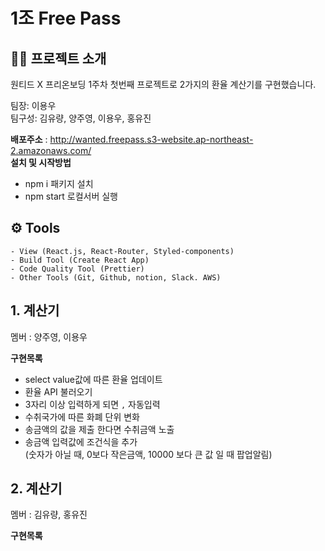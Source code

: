 # 1조 Free Pass

## 👨‍💻 프로젝트 소개

원티드 X 프리온보딩 1주차 첫번째 프로젝트로 2가지의 환율 계산기를 구현했습니다.

<p>팀장: 이용우 <br>
팀구성: 김유량, 양주영, 이용우, 홍유진</p>

**배포주소** : http://wanted.freepass.s3-website.ap-northeast-2.amazonaws.com/<br>
**설치 및 시작방법**

- npm i 패키지 설치
- npm start 로컬서버 실행

## ⚙️ Tools

```
- View (React.js, React-Router, Styled-components)
- Build Tool (Create React App)
- Code Quality Tool (Prettier)
- Other Tools (Git, Github, notion, Slack. AWS)
```

## 1. 계산기

<p>멤버 : 양주영, 이용우</p>

**구현목록**

- select value값에 따른 환율 업데이트
- 환율 API 불러오기
- 3자리 이상 입력하게 되면 `,` 자동입력
- 수취국가에 따른 화폐 단위 변화
- 송금액의 값을 제출 한다면 수취금액 노출
- 송금액 입력값에 조건식을 추가 <br>(숫자가 아닐 때, 0보다 작은금액, 10000 보다 큰 값 일 때 팝업알림)

## 2. 계산기

<p>멤버 : 김유량, 홍유진</p>

**구현목록**
